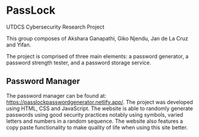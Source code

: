 # PassLock

UTDCS Cybersecurity Research Project

This group composes of Akshara Ganapathi, Giko Njendu, Jan de La Cruz and Yifan. 

The project is comprised of three main elements: a password generator, a password strength tester, and a password storage service. 

## Password Manager

The password manager can be found at: https://passlockpasswordgenerator.netlify.app/. The project was developed using HTML, CSS and JavaScript. The website is able to randomly generate passwords using good security practices notably using symbols, varied letters and numbers in a random sequence. The website also features a copy paste functionality to make quality of life when using this site better. 
